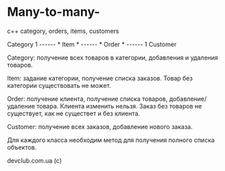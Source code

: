 # Many-to-many-
c++
category, orders, items, customers

Category 1 ------ * Item * ------ * Order * ------ 1 Customer

Category: получение всех товаров в категории, добавления и удаления товаров.

Item: задание категории, получение списка заказов. Товар без категории существовать не может.

Order: получение клиента, получение списка товаров, добавление/удаление товара. Клиента изменить нельзя. Заказ без товаров не существует, как не существет и без клиента.

Customer: получение всех заказов, добавление нового заказа.

Для каждого класса необходим метод для получения полного списка объектов.

devclub.com.ua (c)
